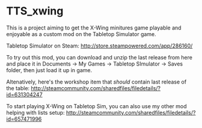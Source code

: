 # TTS_xwing

This is a project aiming to get the X-Wing minitures game playable and enjoyable as a custom mod on the Tabletop Simulator game.

Tabletop Simulator on Steam:
http://store.steampowered.com/app/286160/

To try out this mod, you can download and unzip the last release from here and place it in Documents -> My Games -> Tabletop SImulator -> Saves folder, then just load it up in game.

Altenatively, here's the workshop item that *should* contain last release of the table:
http://steamcommunity.com/sharedfiles/filedetails/?id=631304247

To start playing X-Wing on Tabletop Sim, you can also use my other mod helping with lists setup:
http://steamcommunity.com/sharedfiles/filedetails/?id=657471996
